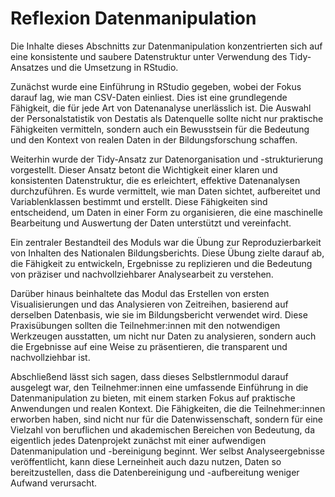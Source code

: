 # Reflexion Datenmanipulation

Die Inhalte dieses Abschnitts zur Datenmanipulation konzentrierten sich auf eine konsistente und saubere Datenstruktur unter Verwendung des Tidy-Ansatzes und die Umsetzung in RStudio.

Zunächst wurde eine Einführung in RStudio gegeben, wobei der Fokus darauf lag, wie man CSV-Daten einliest. Dies ist eine grundlegende Fähigkeit, die für jede Art von Datenanalyse unerlässlich ist. Die Auswahl der Personalstatistik von Destatis als Datenquelle sollte nicht nur praktische Fähigkeiten vermitteln, sondern auch ein Bewusstsein für die Bedeutung und den Kontext von realen Daten in der Bildungsforschung schaffen.

Weiterhin wurde der Tidy-Ansatz zur Datenorganisation und -strukturierung vorgestellt. Dieser Ansatz betont die Wichtigkeit einer klaren und konsistenten Datenstruktur, die es erleichtert, effektive Datenanalysen durchzuführen. Es wurde vermittelt, wie man Daten sichtet, aufbereitet und Variablenklassen bestimmt und erstellt. Diese Fähigkeiten sind entscheidend, um Daten in einer Form zu organisieren, die eine maschinelle Bearbeitung und Auswertung der Daten unterstützt und vereinfacht.

Ein zentraler Bestandteil des Moduls war die Übung zur Reproduzierbarkeit von Inhalten des Nationalen Bildungsberichts. Diese Übung zielte darauf ab, die Fähigkeit zu entwickeln, Ergebnisse zu replizieren und die Bedeutung von präziser und nachvollziehbarer Analysearbeit zu verstehen.

Darüber hinaus beinhaltete das Modul das Erstellen von ersten Visualisierungen und das Analysieren von Zeitreihen, basierend auf derselben Datenbasis, wie sie im Bildungsbericht verwendet wird. Diese Praxisübungen sollten die Teilnehmer:innen mit den notwendigen Werkzeugen ausstatten, um nicht nur Daten zu analysieren, sondern auch die Ergebnisse auf eine Weise zu präsentieren, die transparent und nachvollziehbar ist.

Abschließend lässt sich sagen, dass dieses Selbstlernmodul darauf ausgelegt war, den Teilnehmer:innen eine umfassende Einführung in die Datenmanipulation zu bieten, mit einem starken Fokus auf praktische Anwendungen und realen Kontext. Die Fähigkeiten, die die Teilnehmer:innen erworben haben, sind nicht nur für die Datenwissenschaft, sondern für eine Vielzahl von beruflichen und akademischen Bereichen von Bedeutung, da eigentlich jedes Datenprojekt zunächst mit einer aufwendigen Datenmanipulation und -bereinigung beginnt. Wer selbst Analyseergebnisse veröffentlicht, kann diese Lerneinheit auch dazu nutzen, Daten so bereitzustellen, dass die Datenbereinigung und -aufbereitung weniger Aufwand verursacht. 
